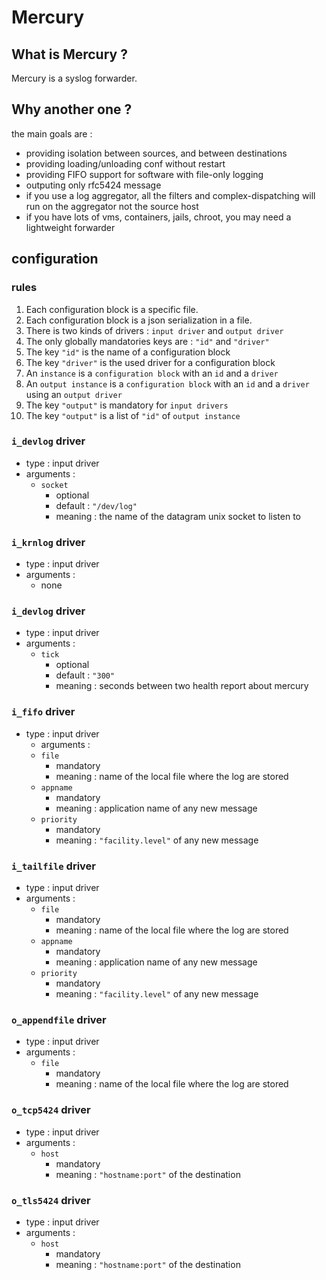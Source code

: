 # Mercury


## What is Mercury ?

Mercury is a syslog forwarder.

## Why another one ?

the main goals are :

  * providing isolation between sources, and between destinations
  * providing loading/unloading conf without restart
  * providing FIFO support for software with file-only logging
  * outputing only rfc5424 message
  * if you use a log aggregator, all the filters and complex-dispatching will run on the aggregator not the source host
  * if you have lots of vms, containers, jails, chroot, you may need a lightweight forwarder

## configuration

### rules

  1.  Each configuration block is a specific file.
  2.  Each configuration block is a json serialization in a file.
  3.  There is two kinds of drivers : `input driver` and `output driver`
  4.  The only globally mandatories keys are : `"id"` and `"driver"`
  5.  The key `"id"` is the name of a configuration block
  6.  The key `"driver"` is the used driver for a configuration block
  7.  An `instance` is a `configuration block` with an `id` and a `driver`
  8.  An `output instance` is a `configuration block` with an `id` and a `driver` using an `output driver`
  9.  The key `"output"` is mandatory for `input drivers`
  10. The key `"output"` is a list of `"id"` of `output instance`


### `i_devlog` driver

  * type : input driver
  * arguments :
    * `socket`
      * optional
      * default : `"/dev/log"`
      * meaning : the name of the datagram unix socket to listen to


### `i_krnlog` driver

  * type : input driver
  * arguments :
    * none


### `i_devlog` driver

  * type : input driver
  * arguments :
    * `tick`
      * optional
      * default : `"300"`
      * meaning : seconds between two health report about mercury


### `i_fifo` driver

  * type : input driver
    * arguments :
    * `file`
      * mandatory
      * meaning : name of the local file where the log are stored
    * `appname`
      * mandatory
      * meaning : application name of any new message
    * `priority`
      * mandatory
      * meaning : `"facility.level"` of any new message


### `i_tailfile` driver

  * type : input driver
  * arguments :
    * `file`
      * mandatory
      * meaning : name of the local file where the log are stored
    * `appname`
      * mandatory
      * meaning : application name of any new message
    * `priority`
      * mandatory
      * meaning : `"facility.level"` of any new message


### `o_appendfile` driver

  * type : input driver
  * arguments :
    * `file`
      * mandatory
      * meaning : name of the local file where the log are stored


### `o_tcp5424` driver

  * type : input driver
  * arguments :
    * `host`
      * mandatory
      * meaning : `"hostname:port"` of the destination


### `o_tls5424` driver

  * type : input driver
  * arguments :
    * `host`
      * mandatory
      * meaning : `"hostname:port"` of the destination
